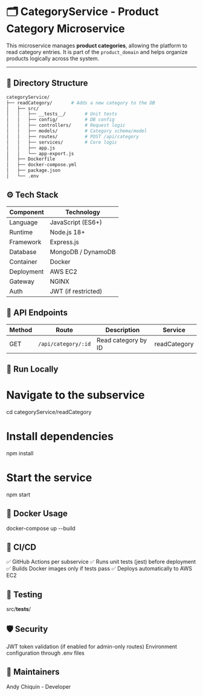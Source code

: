 # 🗂️ CategoryService - Product Category Microservice

This microservice manages **product categories**, allowing the platform to read category entries. It is part of the `product_domain` and helps organize products logically across the system.

---

## 🧩 Directory Structure

```bash
categoryService/
├── readCategory/       # Adds a new category to the DB
│   ├── src/
│   │   ├── __tests__/       # Unit tests
│   │   ├── config/          # DB config
│   │   ├── controllers/     # Request logic
│   │   ├── models/          # Category schema/model
│   │   ├── routes/          # POST /api/category
│   │   ├── services/        # Core logic
│   │   ├── app.js
│   │   └── app-export.js
│   ├── Dockerfile
│   ├── docker-compose.yml
│   ├── package.json
│   └── .env


```
## ⚙️ Tech Stack

| Component  | Technology          |
| ---------- | ------------------- |
| Language   | JavaScript (ES6+)   |
| Runtime    | Node.js 18+         |
| Framework  | Express.js          |
| Database   | MongoDB / DynamoDB  |
| Container  | Docker              |
| Deployment | AWS EC2             |
| Gateway    | NGINX               |
| Auth       | JWT (if restricted) |

## 📡 API Endpoints
| Method | Route               | Description             | Service        |
| ------ | ------------------- | ----------------------- | -------------- |
| GET    | `/api/category/:id` | Read category by ID     | readCategory   |



## 🚀 Run Locally
# Navigate to the subservice
cd categoryService/readCategory

# Install dependencies
npm install

# Start the service
npm start

## 🐳 Docker Usage
docker-compose up --build

## 🔄 CI/CD
✅ GitHub Actions per subservice
✅ Runs unit tests (jest) before deployment
✅ Builds Docker images only if tests pass
✅ Deploys automatically to AWS EC2

## 🧪 Testing
src/__tests__/

## 🛡️ Security
JWT token validation (if enabled for admin-only routes)
Environment configuration through .env files

## 🧠 Maintainers
Andy Chiquin - Developer 